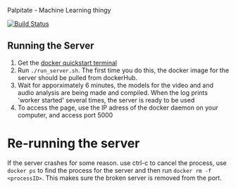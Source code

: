 Palpitate - Machine Learning thingy

[![Build Status](https://travis-ci.org/group-24/Palpitate.svg?branch=master)](https://travis-ci.org/group-24/Palpitate)

## Running the Server

1. Get the [docker quickstart terminal](https://docs.docker.com/mac/step_one/)
2. Run `./run_server.sh`. The first time you do this, the docker image for the server should be pulled from dockerHub.
3. Wait for apporximately 6 minutes, the models for the video and and audio analysis are being made and compiled. When the log prints 'worker started' several times, the server is ready to be used
4. To access the page, use the IP adress of the docker daemon on your computer, and access port 5000


# Re-running the server

If the server crashes for some reason. use ctrl-c to cancel the process, use `docker ps` to find the process for the server and then run `docker rm -f <processID>`. This makes sure the broken server is removed from the port.
